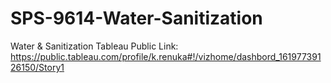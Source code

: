 # SPS-9614-Water-Sanitization
Water &amp; Sanitization
Tableau Public Link:   https://public.tableau.com/profile/k.renuka#!/vizhome/dashbord_16197739126150/Story1
